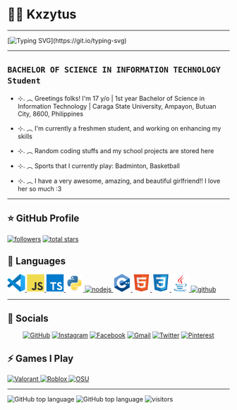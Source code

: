 # 👩‍💻 Kxzytus
---

[![Typing SVG](https://readme-typing-svg.demolab.com?font=Fira+Code&weight=600&size=47&duration=2500&pause=1000&center=true&vCenter=true&width=1280&lines=Bachelor+of+Science+in+Information+Technology;Bugsay+CSU'ans!)](https://git.io/typing-svg)

---

## **`BACHELOR OF SCIENCE IN INFORMATION TECHNOLOGY Student`**

- ⊹𝅄 ︵ Greetings folks! I'm 17 y/o | 1st year Bachelor of Science in Information Technology | Caraga State University, Ampayon, Butuan City, 8600, Philippines

- ⊹𝅄 ︵ I'm currently a freshmen student, and working on enhancing my skills

- ⊹𝅄 ︵ Random coding stuffs and my school projects are stored here

- ⊹𝅄 ︵ Sports that I currently play: Badminton, Basketball

- ⊹𝅄 ︵ I have a very awesome, amazing, and beautiful girlfriend!! I love her so much :3

---

## ⭐ GitHub Profile
<p>
      <a href="https://github.com/kdzyoda?tab=followers">
         <img alt="followers" title="Follow me on Github" src="https://custom-icon-badges.demolab.com/github/followers/kdzyoda?color=236ad3&labelColor=1155ba&style=for-the-badge&logo=person-add&label=Follow&logoColor=white"/></a>
      <a href="https://github.com/kdzyoda?tab=repositories&sort=stargazers">
         <img alt="total stars" title="Total stars on GitHub" src="https://custom-icon-badges.demolab.com/github/stars/kdzyoda?color=55960c&style=for-the-badge&labelColor=488207&logo=star"/></a>
</p>

## 🧰 Languages
<a href="https://code.visualstudio.com/" target="_blank"> 
    <img src="https://raw.githubusercontent.com/devicons/devicon/master/icons/vscode/vscode-original.svg" alt="vscode" width="40" height="40"/> 
</a>
<a href="https://developer.mozilla.org/en-US/docs/Web/JavaScript" target="_blank"> 
    <img src="https://raw.githubusercontent.com/devicons/devicon/master/icons/javascript/javascript-original.svg" alt="javascript" width="40" height="40"/> 
</a>
<a href="https://developer.mozilla.org/en-US/docs/Web/TypeScript" target="_blank"> 
    <img src="https://raw.githubusercontent.com/devicons/devicon/master/icons/typescript/typescript-original.svg" alt="typescript" width="40" height="40"/> 
</a>
<a href="https://www.python.org" target="_blank"> 
    <img src="https://raw.githubusercontent.com/devicons/devicon/master/icons/python/python-original.svg" alt="python" width="40" height="40"/> 
</a> 
<a href="https://nodejs.org/" target="_blank"> 
    <img src="https://cdn.jsdelivr.net/gh/devicons/devicon/icons/nodejs/nodejs-original.svg" alt="nodejs" width="40" height="40"/> 
</a>
<a href="https://www.w3schools.com/cpp/" target="_blank"> 
    <img src="https://raw.githubusercontent.com/devicons/devicon/master/icons/cplusplus/cplusplus-original.svg" alt="cplusplus" width="40" height="40"/> 
</a>
<a href="https://developer.mozilla.org/en-US/docs/Web/HTML" target="_blank"> 
    <img src="https://raw.githubusercontent.com/devicons/devicon/master/icons/html5/html5-original.svg" alt="html" width="40" height="40"/> 
</a>
<a href="https://developer.mozilla.org/en-US/docs/Web/CSS" target="_blank"> 
    <img src="https://raw.githubusercontent.com/devicons/devicon/master/icons/css3/css3-original.svg" alt="css" width="40" height="40"/> 
</a>
<a href="https://www.java.com/" target="_blank"> 
    <img src="https://raw.githubusercontent.com/devicons/devicon/master/icons/java/java-original.svg" alt="java" width="40" height="40"/> 
</a>
<a href="https://github.com/" target="_blank"> 
    <img src="https://cdn.jsdelivr.net/gh/devicons/devicon/icons/github/github-original.svg" alt="github" width="40" height="40"/> 
</a>

---

## 👝 Socials
<p align="center">
	<a href="https://github.com/kdzyoda" target="_blank"><img src="https://img.icons8.com/bubbles/50/000000/github.png" alt="GitHub"/></a>
	<a href="https://www.instagram.com/khizhahaha" target="_blank"><img src="https://img.icons8.com/bubbles/50/000000/instagram.png" alt="Instagram"/></a>
 	<a href="https://www.facebook.com/khizloml" target="_blank"><img src="https://img.icons8.com/bubbles/50/000000/facebook.png" alt="Facebook"/></a>
	<a href="mailto:khizhazxcvbnm@gmail.com" target="_blank"><img src="https://img.icons8.com/bubbles/50/000000/gmail.png" alt="Gmail"/></a>
 	<a href="https://x.com/asdfghjkhizzzz" target="_blank"><img src="https://img.icons8.com/bubbles/50/000000/x.png" alt="Twitter"/></a>
  	<a href="https://ph.pinterest.com/lunaf0x" target="_blank"><img src="https://img.icons8.com/bubbles/50/000000/pinterest.png" alt="Pinterest"/></a>
</p>

## ⚡ Games I Play

<a href="https://playvalorant.com" target="_blank">
    <img src="https://img.icons8.com/ios-filled/50/valorant.png" alt="Valorant" width="40" height="40"/>
    <img src="https://img.icons8.com/ios-filled/50/roblox.png" alt="Roblox" width="40" height="40"/>
</a>
<a href="https://osu.ppy.sh" target="_blank">
    <img src="https://img.icons8.com/ios-filled/50/osu.png" alt="OSU" width="40" height="40"/>
</a>

---

![GitHub top language](https://img.shields.io/github/languages/top/kdzyoda/coding-stuff)
![GitHub top language](https://img.shields.io/github/languages/top/kdzyoda/tzuyu-bot)
![visitors](https://visitor-badge.laobi.icu/badge?page_id=kdzyoda.kdzyoda&left_color=blue&right_color=green)
